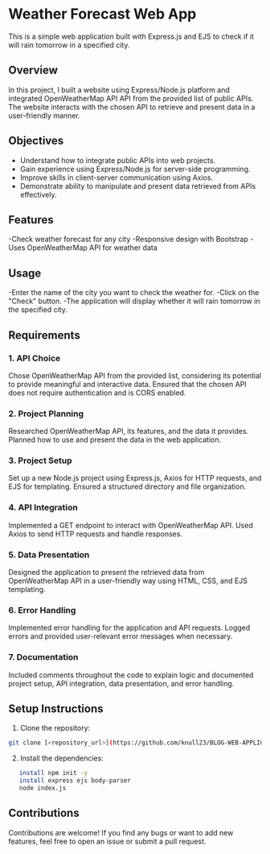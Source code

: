 # Weather Forecast Web App

This is a simple web application built with Express.js and EJS to check if it will rain tomorrow in a specified city.

## Overview

In this project, I built a website using Express/Node.js platform and integrated  OpenWeatherMap API API from the provided list of public APIs. The website interacts with the chosen API to retrieve and present data in a user-friendly manner.

## Objectives

- Understand how to integrate public APIs into web projects.
- Gain experience using Express/Node.js for server-side programming.
- Improve skills in client-server communication using Axios.
- Demonstrate ability to manipulate and present data retrieved from APIs effectively.

## Features
-Check weather forecast for any city
-Responsive design with Bootstrap
-Uses OpenWeatherMap API for weather data

## Usage
-Enter the name of the city you want to check the weather for.
-Click on the "Check" button.
-The application will display whether it will rain tomorrow in the specified city.

## Requirements

### 1. API Choice

Chose  OpenWeatherMap API from the provided list, considering its potential to provide meaningful and interactive data. Ensured that the chosen API does not require authentication and is CORS enabled.

### 2. Project Planning

Researched  OpenWeatherMap API, its features, and the data it provides. Planned how to use and present the data in the web application.

### 3. Project Setup

Set up a new Node.js project using Express.js, Axios for HTTP requests, and EJS for templating. Ensured a structured directory and file organization.

### 4. API Integration

Implemented a GET endpoint to interact with  OpenWeatherMap API. Used Axios to send HTTP requests and handle responses.

### 5. Data Presentation

Designed the application to present the retrieved data from  OpenWeatherMap API in a user-friendly way using HTML, CSS, and EJS templating.

### 6. Error Handling

Implemented error handling for the application and API requests. Logged errors and provided user-relevant error messages when necessary.

### 7. Documentation

Included comments throughout the code to explain logic and documented project setup, API integration, data presentation, and error handling.

## Setup Instructions

1. Clone the repository:
```bash
git clone [<repository_url>](https://github.com/knull23/BLOG-WEB-APPLICATION.git)
```
2. Install the dependencies:
```bash
   install npm init -y
   install express ejs body-parser
   node index.js
```
## Contributions
Contributions are welcome! If you find any bugs or want to add new features, feel free to open an issue or submit a pull request.
